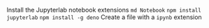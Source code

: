 Install the Jupyterlab notebook extensions
`md Notebook`
`npm install jupyterlab`
`npm install -g deno`
Create a file with a `ipynb` extension
